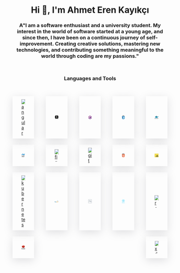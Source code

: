 <style>
    p a {
        width: 10%;
        padding: 10px;
        box-shadow: rgba(100, 100, 111, 0.2) 0px 7px 29px 0px;
        display: flex;
        justify-content: center;
        align-items: center;
        aspect-ratio: 1;

    }

    p a img {
        width: 50%;
    }

    p {}
</style>
<h1 align="center">Hi 👋, I'm Ahmet Eren Kayıkçı</h1>
<h3 align="center">A"I am a software enthusiast and a university student. My interest in the world of software started
    at a young age, and since then, I have been on a continuous journey of self-improvement. Creating creative
    solutions, mastering new technologies, and contributing something meaningful to the world through coding are my
    passions."</h3>



<br>
<h3 style="text-align: center; margin-top: 20px;">Languages and Tools</h3>
<br>
<p align="left" style="width: 100%;
gap: 20px;
display: flex;
justify-content: space-between;
width: 100%;
flex-wrap: wrap;">
    <a href="https://angular.io" target="_blank" rel="noreferrer">
         <img style='width :25%' src="https://angular.io/assets/images/logos/angular/angular.svg" alt="angular" width="" height="" />
    </a>
    <a href="https://getbootstrap.com" target="_blank" rel="noreferrer">
         <img style='width :25%' src="https://raw.githubusercontent.com/devicons/devicon/master/icons/bootstrap/bootstrap-plain-wordmark.svg"
            alt="bootstrap" width="" height="" />
    </a>
    <a href="https://www.w3schools.com/cs/" target="_blank" rel="noreferrer">  <img style='width :25%'
            src="https://raw.githubusercontent.com/devicons/devicon/master/icons/csharp/csharp-original.svg"
            alt="csharp" width="" height="" />
    </a>
    <a href="https://www.w3schools.com/css/" target="_blank" rel="noreferrer">  <img style='width :25%'
            src="https://raw.githubusercontent.com/devicons/devicon/master/icons/css3/css3-original-wordmark.svg"
            alt="css3" width="" height="" /> </a> <a href="https://www.docker.com/" target="_blank" rel="noreferrer">
         <img style='width :25%' src="https://raw.githubusercontent.com/devicons/devicon/master/icons/docker/docker-original-wordmark.svg"
            alt="docker" width="" height="" /> </a> <a href="https://dotnet.microsoft.com/" target="_blank"
        rel="noreferrer">  <img style='width :25%'
            src="https://raw.githubusercontent.com/devicons/devicon/master/icons/dot-net/dot-net-original-wordmark.svg"
            alt="dotnet" width="" height="" /> </a> <a href="https://www.figma.com/" target="_blank" rel="noreferrer">
         <img style='width :25%' src="https://www.vectorlogo.zone/logos/figma/figma-icon.svg" alt="figma" width="40" height="40" /> </a> <a
        href="https://git-scm.com/" target="_blank" rel="noreferrer">  <img style='width :25%'
            src="https://www.vectorlogo.zone/logos/git-scm/git-scm-icon.svg" alt="git" width="" height="" /> </a> <a
        href="https://www.w3.org/html/" target="_blank" rel="noreferrer">  <img style='width :25%'
            src="https://raw.githubusercontent.com/devicons/devicon/master/icons/html5/html5-original-wordmark.svg"
            alt="html5" width="" height="" /> </a> <a href="https://developer.mozilla.org/en-US/docs/Web/JavaScript"
        target="_blank" rel="noreferrer">  <img style='width :25%'
            src="https://raw.githubusercontent.com/devicons/devicon/master/icons/javascript/javascript-original.svg"
            alt="javascript" width="" height="" /> </a> <a href="https://kubernetes.io" target="_blank"
        rel="noreferrer">  <img style='width :25%' src="https://www.vectorlogo.zone/logos/kubernetes/kubernetes-icon.svg" alt="kubernetes"
            width="" height="" /> </a> <a href="https://www.mysql.com/" target="_blank" rel="noreferrer">  <img style='width :25%'
            src="https://raw.githubusercontent.com/devicons/devicon/master/icons/mysql/mysql-original-wordmark.svg"
            alt="mysql" width="" height="" /> </a> <a href="https://www.photoshop.com/en" target="_blank"
        rel="noreferrer">  <img style='width :25%'
            src="https://raw.githubusercontent.com/devicons/devicon/master/icons/photoshop/photoshop-line.svg"
            alt="photoshop" width="" height="" /> </a> <a href="https://reactjs.org/" target="_blank" rel="noreferrer">
         <img style='width :25%' src="https://raw.githubusercontent.com/devicons/devicon/master/icons/react/react-original-wordmark.svg"
            alt="react" width="" height="" /> </a> <a href="https://reactnative.dev/" target="_blank" rel="noreferrer">
         <img style='width :25%' src="https://reactnative.dev/img/header_logo.svg" alt="reactnative" width="40" height="40" /> </a> <a
        href="https://redis.io" target="_blank" rel="noreferrer">  <img style='width :25%'
            src="https://raw.githubusercontent.com/devicons/devicon/master/icons/redis/redis-original-wordmark.svg"
            alt="redis" width="" height="" /> </a> <a href="https://www.adobe.com/products/xd.html" target="_blank"
        rel="noreferrer">  <img style='width :25%' src="https://cdn.worldvectorlogo.com/logos/adobe-xd.svg" alt="xd" width="40"
            height="40" /> </a>
</p>
